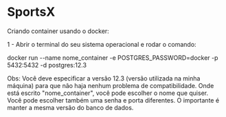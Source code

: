 # SportsX

Criando container usando o docker:

1 - Abrir o terminal do seu sistema operacional e rodar o comando:

docker run --name nome_container -e POSTGRES_PASSWORD=docker -p 5432:5432 -d postgres:12.3

Obs: Você deve especificar a versão 12.3 (versão utilizada na minha máquina) para que não haja nenhum problema de compatibilidade. Onde está escrito "nome_container", você pode escolher o nome que quiser. Você pode escolher também uma senha e porta diferentes. O importante é manter a mesma versão do banco de dados.
